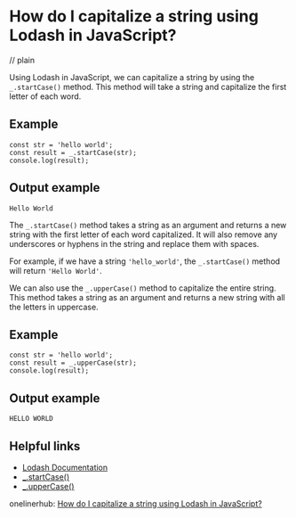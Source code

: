 # How do I capitalize a string using Lodash in JavaScript?
// plain

Using Lodash in JavaScript, we can capitalize a string by using the `_.startCase()` method. This method will take a string and capitalize the first letter of each word.

## Example

```
const str = 'hello world';
const result = _.startCase(str);
console.log(result);
```
## Output example

```
Hello World
```

The `_.startCase()` method takes a string as an argument and returns a new string with the first letter of each word capitalized. It will also remove any underscores or hyphens in the string and replace them with spaces.

For example, if we have a string `'hello_world'`, the `_.startCase()` method will return `'Hello World'`.

We can also use the `_.upperCase()` method to capitalize the entire string. This method takes a string as an argument and returns a new string with all the letters in uppercase.

## Example

```
const str = 'hello world';
const result = _.upperCase(str);
console.log(result);
```
## Output example

```
HELLO WORLD
```

## Helpful links
- [Lodash Documentation](https://lodash.com/docs/)
- [_.startCase()](https://lodash.com/docs/4.17.15#startCase)
- [_.upperCase()](https://lodash.com/docs/4.17.15#upperCase)

onelinerhub: [How do I capitalize a string using Lodash in JavaScript?](https://onelinerhub.com/javascript-lodash/how-do-i-capitalize-a-string-using-lodash-in-javascript)